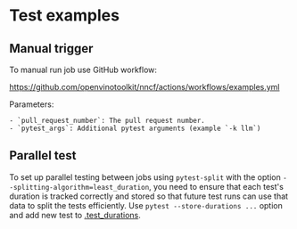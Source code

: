 # Test examples

## Manual trigger

To manual run job use GitHub  workflow:

https://github.com/openvinotoolkit/nncf/actions/workflows/examples.yml

Parameters:

    - `pull_request_number`: The pull request number.
    - `pytest_args`: Additional pytest arguments (example `-k llm`)

## Parallel test

To set up parallel testing between jobs using `pytest-split` with the option `--splitting-algorithm=least_duration`,
you need to ensure that each test's duration is tracked correctly and stored so that future test runs can use that data
to split the tests efficiently. Use `pytest --store-durations ...` option and add new test to [.test_durations](.test_durations).
